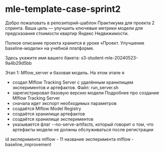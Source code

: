 # mle-template-case-sprint2

Добро пожаловать в репозиторий-шаблон Практикума для проекта 2 спринта. Ваша цель — улучшить ключевые метрики модели для предсказания стоимости квартир Яндекс Недвижимости.

Полное описание проекта хранится в уроке «Проект. Улучшение baseline-модели» на учебной платформе.

Здесь укажите имя вашего бакета: s3-student-mle-20240523-9a4b29d5bb

Этап 1: Mflow_server и базовая модель.
На этом этапе я
- создал Mlflow Tracking Server с удалённым хранилищем экспериментов и артефактов. Файл: run_server.sh
- зарегистрировал базовую версию модели
Подробнее про создание Mlflow Tracking Server
- сначала идет экспорт необходимых параметров
- создаётся Mlflow Model Registry
- создаётся хранилище артефактов
- создаётся хранилище экспериментов
- указывается флаг --no-serve-artifacts, который говорит о том, что артефакты модели не должны обслуживаться после регистрации

id эксперимента mlflow - 11
название эксперимента mlflow - baseline_improvement